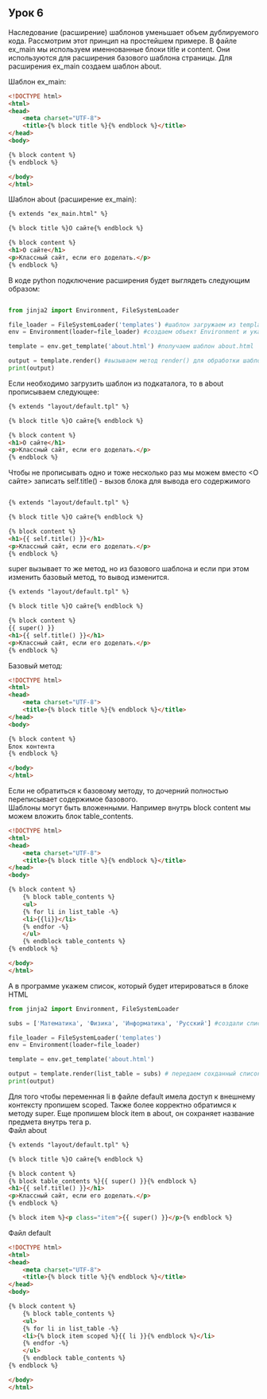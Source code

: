 ## Урок 6  


Наследование (расширение) шаблонов уменьшает объем дублируемого кода. Рассмотрим этот принцип на простейшем примере. В файле ex_main мы используем именнованные блоки title и content. Они используются для расширения базового шаблона страницы. Для расширения ex_main создаем шаблон about.  

Шаблон ex_main:

```HTML
<!DOCTYPE html>
<html>
<head>
    <meta charset="UTF-8">
    <title>{% block title %}{% endblock %}</title>
</head>
<body>

{% block content %}
{% endblock %}

</body>
</html>
```  

Шаблон about (расширение ex_main):

```HTML
{% extends "ex_main.html" %}

{% block title %}О сайте{% endblock %}

{% block content %}
<h1>О сайте</h1>
<p>Классный сайт, если его доделать.</p>
{% endblock %}
```  

В коде python подключение расширения будет выглядеть следующим образом: 
 
```python

from jinja2 import Environment, FileSystemLoader

file_loader = FileSystemLoader('templates') #шаблон загружаем из templates
env = Environment(loader=file_loader) #создаем объект Environment и указываем загрузчик

template = env.get_template('about.html') #получаем шаблон about.html

output = template.render() #вызываем метод render() для обработки шаблона
print(output)
```  

Если необходимо загрузить шаблон из подкаталога, то в about прописываем следующее:
```HTML
{% extends "layout/default.tpl" %}

{% block title %}О сайте{% endblock %}

{% block content %}
<h1>О сайте</h1>
<p>Классный сайт, если его доделать.</p>
{% endblock %}
```  

Чтобы не прописывать одно и тоже несколько раз мы можем вместо <О сайте> записать self.title() - вызов блока для вывода его содержимого  

```HTML

{% extends "layout/default.tpl" %}

{% block title %}О сайте{% endblock %}

{% block content %}
<h1>{{ self.title() }}</h1>
<p>Классный сайт, если его доделать.</p>
{% endblock %}
```  
super вызывает то же метод, но из базового шаблона и если при этом изменить базовый метод, то вывод изменится.  
```HTML
{% extends "layout/default.tpl" %}

{% block title %}О сайте{% endblock %}

{% block content %}
{{ super() }}
<h1>{{ self.title() }}</h1>
<p>Классный сайт, если его доделать.</p>
{% endblock %}
```  

Базовый метод:

```HTML
<!DOCTYPE html>
<html>
<head>
    <meta charset="UTF-8">
    <title>{% block title %}{% endblock %}</title>
</head>
<body>

{% block content %}
Блок контента
{% endblock %}

</body>
</html>
```  

Если не обратиться к базовому методу, то дочерний полностью переписывает содержимое базового.  
Шаблоны могут быть вложенными. Например внутрь block content мы можем вложить блок table_contents. 
```HTML
<!DOCTYPE html>
<html>
<head>
    <meta charset="UTF-8">
    <title>{% block title %}{% endblock %}</title>
</head>
<body>

{% block content %}
    {% block table_contents %}
    <ul>
    {% for li in list_table -%}
    <li>{{li}}</li>
    {% endfor -%}
    </ul>
    {% endblock table_contents %}
{% endblock %}

</body>
</html>
```  

А в программе укажем список, который будет итерироваться в блоке HTML

```python
from jinja2 import Environment, FileSystemLoader

subs = ['Математика', 'Физика', 'Информатика', 'Русский'] #создали список

file_loader = FileSystemLoader('templates')
env = Environment(loader=file_loader)

template = env.get_template('about.html')

output = template.render(list_table = subs) # передаем сохданный список для итерации по нему
print(output)
```  

Для того чтобы переменная li в файле default имела доступ к внешнему контексту пропишем scoped. Также более корректно обратимся к методу super. Еще пропишем block item в about, он сохраняет название предмета внутрь тега p.  
Файл about

```HTML
{% extends "layout/default.tpl" %}

{% block title %}О сайте{% endblock %}

{% block content %}
{% block table_contents %}{{ super() }}{% endblock %}
<h1>{{ self.title() }}</h1>
<p>Классный сайт, если его доделать.</p>
{% endblock %}

{% block item %}<p class="item">{{ super() }}</p>{% endblock %}
```  

Файл default  

```HTML
<!DOCTYPE html>
<html>
<head>
    <meta charset="UTF-8">
    <title>{% block title %}{% endblock %}</title>
</head>
<body>

{% block content %}
    {% block table_contents %}
    <ul>
    {% for li in list_table -%}
    <li>{% block item scoped %}{{ li }}{% endblock %}</li>
    {% endfor -%}
    </ul>
    {% endblock table_contents %}
{% endblock %}

</body>
</html>
```